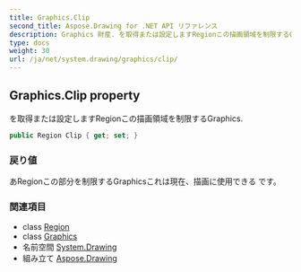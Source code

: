 ```yaml
---
title: Graphics.Clip
second_title: Aspose.Drawing for .NET API リファレンス
description: Graphics 財産. を取得または設定しますRegionこの描画領域を制限するGraphics.
type: docs
weight: 30
url: /ja/net/system.drawing/graphics/clip/
---
```

## Graphics.Clip property

を取得または設定しますRegionこの描画領域を制限するGraphics.

```csharp
public Region Clip { get; set; }
```

### 戻り値

あRegionこの部分を制限するGraphicsこれは現在、描画に使用できる です。

### 関連項目

* class [Region](../../region/)
* class [Graphics](../)
* 名前空間 [System.Drawing](../../graphics/)
* 組み立て [Aspose.Drawing](../../../)


